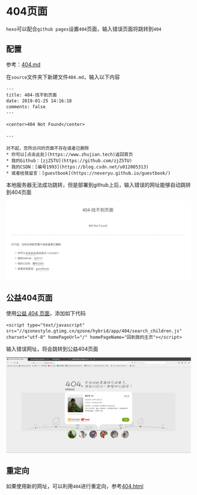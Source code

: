 
# 404页面

`hexo`可以配合`github pages`设置`404`页面，输入错误页面将跳转到`404`

## 配置

参考：[404.md](https://raw.githubusercontent.com/Neveryu/Neveryu.github.io/resource/source/404.md)

在`source`文件夹下新建文件`404.md`，输入以下内容

    ---
    title: 404-找不到页面
    date: 2019-01-25 14:16:18
    comments: false
    ---

    <center>404 Not Found</center>

    ---

    对不起，您所访问的页面不存在或者已删除
    * 你可以[点击此处](https://www.zhujian.tech)返回首页
    * 我的Github：[zjZSTU](https://github.com/zjZSTU)
    * 我的CSDN：[编号1993](https://blog.csdn.net/u012005313)  
    * 或者给我留言：[guestbook](https://neveryu.github.io/guestbook/)

本地服务器无法成功跳转，但是部署到github上后，输入错误的网址能够自动跳转到404页面

![](./imgs/404-1.png)

## 公益404页面

使用[公益 404 页面](https://www.qq.com/404/)，添加如下代码

    <script type="text/javascript" src="//qzonestyle.gtimg.cn/qzone/hybrid/app/404/search_children.js" charset="utf-8" homePageUrl="/" homePageName="回到我的主页"></script>

输入错误网址，将会跳转到公益404页面

![](./imgs/404-2.png)

## 重定向

如果使用新的网址，可以利用`404`进行重定向，参考[404.html](https://github.com/jiexishede/jiexishede.github.io/blob/master/404.html)
